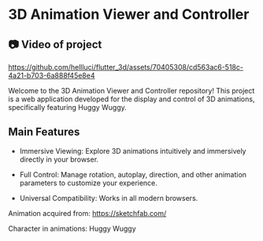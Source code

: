 # 3D Animation Viewer and Controller

## 📷 Video of project

https://github.com/hellluci/flutter_3d/assets/70405308/cd563ac6-518c-4a21-b703-6a888f45e8e4

Welcome to the 3D Animation Viewer and Controller repository! This project is a web application developed for the display and control of 3D animations, specifically featuring Huggy Wuggy.

## Main Features
* Immersive Viewing: Explore 3D animations intuitively and immersively directly in your browser.

* Full Control: Manage rotation, autoplay, direction, and other animation parameters to customize your experience.

* Universal Compatibility: Works in all modern browsers.


Animation acquired from: https://sketchfab.com/

Character in animations: Huggy Wuggy
